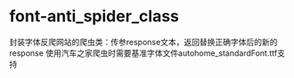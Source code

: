 # font-anti_spider_class
封装字体反爬网站的爬虫类：传参response文本，返回替换正确字体后的新的response
使用汽车之家爬虫时需要基准字体文件autohome_standardFont.ttf支持
